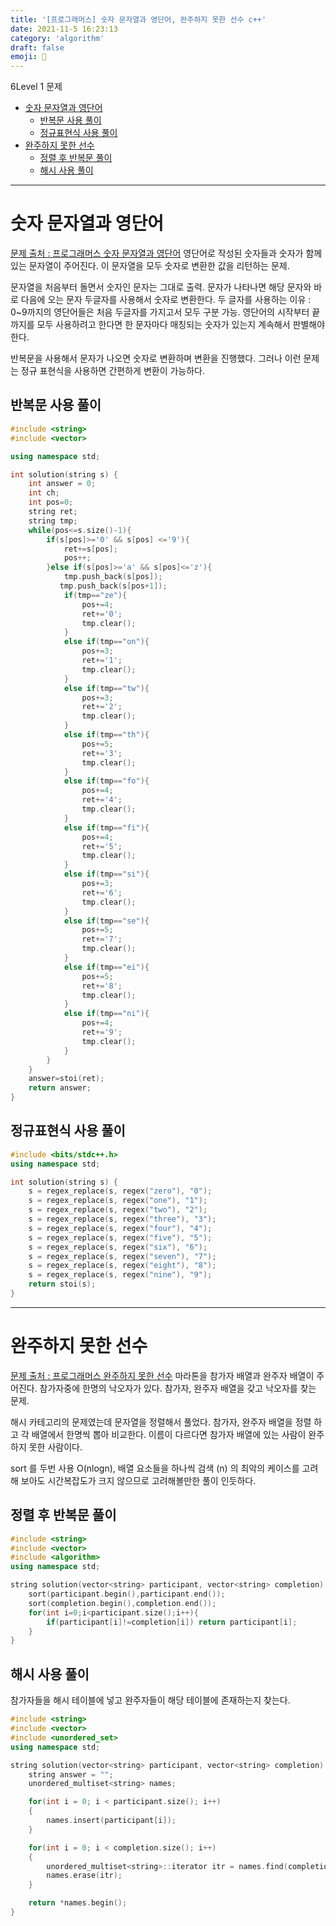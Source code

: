 ```yaml
---
title: '[프로그래머스] 숫자 문자열과 영단어, 완주하지 못한 선수 c++'
date: 2021-11-5 16:23:13
category: 'algorithm'
draft: false
emoji: 🥉
---
```


6Level 1 문제

- [숫자 문자열과 영단어](#숫자-문자열과-영단어)
  - [반복문 사용 풀이](#반복문-사용-풀이)
  - [정규표현식 사용 풀이](#정규표현식-사용-풀이)
- [완주하지 못한 선수](#완주하지-못한-선수)
  - [정렬 후 반복문 풀이](#정렬-후-반복문-풀이)
  - [해시 사용 풀이](#해시-사용-풀이)

---

# 숫자 문자열과 영단어

[문제 출처 : 프로그래머스 숫자 문자열과 영단어](https://programmers.co.kr/learn/courses/30/lessons/81301)
영단어로 작성된 숫자들과 숫자가 함께 있는 문자열이 주어진다. 이 문자열을 모두 숫자로 변환한 값을 리턴하는 문제.

문자열을 처음부터 돌면서 숫자인 문자는 그대로 출력.
문자가 나타나면 해당 문자와 바로 다음에 오는 문자 두글자를 사용해서 숫자로 변환한다.
두 글자를 사용하는 이유 : 0~9까지의 영단어들은 처음 두글자를 가지고서 모두 구분 가능.
영단어의 시작부터 끝까지를 모두 사용하려고 한다면 한 문자마다 매칭되는 숫자가 있는지 계속해서 판별해야 한다.

반복문을 사용해서 문자가 나오면 숫자로 변환하며 변환을 진행했다.
그러나 이런 문제는 정규 표현식을 사용하면 간편하게 변환이 가능하다.

## 반복문 사용 풀이

```cpp
#include <string>
#include <vector>

using namespace std;

int solution(string s) {
    int answer = 0;
    int ch;
    int pos=0;
    string ret;
    string tmp;
    while(pos<=s.size()-1){
        if(s[pos]>='0' && s[pos] <='9'){
            ret+=s[pos];
            pos++;
        }else if(s[pos]>='a' && s[pos]<='z'){
            tmp.push_back(s[pos]);
           tmp.push_back(s[pos+1]);
            if(tmp=="ze"){
                pos+=4;
                ret+='0';
                tmp.clear();
            }
            else if(tmp=="on"){
                pos+=3;
                ret+='1';
                tmp.clear();
            }
            else if(tmp=="tw"){
                pos+=3;
                ret+='2';
                tmp.clear();
            }
            else if(tmp=="th"){
                pos+=5;
                ret+='3';
                tmp.clear();
            }
            else if(tmp=="fo"){
                pos+=4;
                ret+='4';
                tmp.clear();
            }
            else if(tmp=="fi"){
                pos+=4;
                ret+='5';
                tmp.clear();
            }
            else if(tmp=="si"){
                pos+=3;
                ret+='6';
                tmp.clear();
            }
            else if(tmp=="se"){
                pos+=5;
                ret+='7';
                tmp.clear();
            }
            else if(tmp=="ei"){
                pos+=5;
                ret+='8';
                tmp.clear();
            }
            else if(tmp=="ni"){
                pos+=4;
                ret+='9';
                tmp.clear();
            }
        }
    }
    answer=stoi(ret);
    return answer;
}
```

## 정규표현식 사용 풀이

```cpp
#include <bits/stdc++.h>
using namespace std;

int solution(string s) {
    s = regex_replace(s, regex("zero"), "0");
    s = regex_replace(s, regex("one"), "1");
    s = regex_replace(s, regex("two"), "2");
    s = regex_replace(s, regex("three"), "3");
    s = regex_replace(s, regex("four"), "4");
    s = regex_replace(s, regex("five"), "5");
    s = regex_replace(s, regex("six"), "6");
    s = regex_replace(s, regex("seven"), "7");
    s = regex_replace(s, regex("eight"), "8");
    s = regex_replace(s, regex("nine"), "9");
    return stoi(s);
}
```

---

# 완주하지 못한 선수

[문제 출처 : 프로그래머스 완주하지 못한 선수](https://programmers.co.kr/learn/courses/30/lessons/42576)
마라톤을 참가자 배열과 완주자 배열이 주어진다. 참가자중에 한명의 낙오자가 있다. 참가자, 완주자 배열을 갖고 낙오자를 찾는 문제.

해시 카테고리의 문제였는데 문자열을 정렬해서 풀었다.
참가자, 완주자 배열을 정렬 하고 각 배열에서 한명씩 뽑아 비교한다. 이름이 다르다면 참가자 배열에 있는 사람이 완주하지 못한 사람이다.

sort 를 두번 사용 O(nlogn), 배열 요소들을 하나씩 검색 (n) 의 최악의 케이스를 고려 해 보아도 시간복잡도가 크지 않으므로 고려해볼만한 풀이 인듯하다.

## 정렬 후 반복문 풀이

```cpp
#include <string>
#include <vector>
#include <algorithm>
using namespace std;

string solution(vector<string> participant, vector<string> completion) {
    sort(participant.begin(),participant.end());
    sort(completion.begin(),completion.end());
    for(int i=0;i<participant.size();i++){
        if(participant[i]!=completion[i]) return participant[i];
    }
}
```

## 해시 사용 풀이

참가자들을 해시 테이블에 넣고 완주자들이 해당 테이블에 존재하는지 찾는다.

```cpp
#include <string>
#include <vector>
#include <unordered_set>
using namespace std;

string solution(vector<string> participant, vector<string> completion) {
    string answer = "";
    unordered_multiset<string> names;

    for(int i = 0; i < participant.size(); i++)
    {
        names.insert(participant[i]);
    }

    for(int i = 0; i < completion.size(); i++)
    {
        unordered_multiset<string>::iterator itr = names.find(completion[i]);
        names.erase(itr);
    }

    return *names.begin();
}
```
